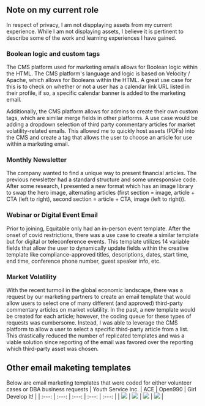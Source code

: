 ## Note on my current role
In respect of privacy, I am not dispplaying assets from my current experience. While I am not displaying assets, I believe it is pertinent to describe some of the work and learning experiences I have gained. 

### Boolean logic and custom tags
The CMS platform used for marketing emails allows for Boolean logic within the HTML. The CMS platform's language and logic is based on Velocity / Apache, which allows for Booleans within the HTML. A great use case for this is to check on whether or not a user has a calendar link URL listed in their profile, if so, a specific calendar banner is added to the marketing email. 

Additionally, the CMS platform allows for admins to create their own custom tags, which are similar merge fields in other platforms. A use case would be adding a dropdown selection of third party commentary articles for market volatility-related emails. This allowed me to quickly host assets (PDFs) into the CMS and create a tag that allows the user to choose an article for use within a marketing email. 

### Monthly Newsletter
The company wanted to find a unique way to present financial articles. The previous newsletter had a standard structure and some unresponsive code. After some research, I presented a new format which has an image library to swap the hero image, alternating articles (first section = image, article + CTA (left to right), second section = article + CTA, image (left to right)). 

### Webinar or Digital Event Email 
Prior to joining, Equitable only had an in-person event template. After the onset of covid restrictions, there was a use case to create a similar template but for digital or teleconference events. This template utilizes 14 variable fields that allow the user to dynamically update fields within the creative template like compliance-approved titles, descriptions, dates, start time, end time, conference phone number, guest speaker info, etc. 

### Market Volatility
With the recent turmoil in the global economic landscape, there was a request by our marketing partners to create an email template that would allow users to select one of many different (and approved) third-party commentary articles on market volatility. In the past, a new template would be created for each article; however, the coding queue for these types of requests was cumbersome. Instead, I was able to leverage the CMS platform to allow a user to select a specific third-party article from a list. This drastically reduced the number of replicated templates and was a viable solution since reporting of the email was favored over the reporting which third-party asset was chosen.

## Other email maketing templates
Below are email marketing templates that were coded for either volunteer cases or DBA business requests
| Youth Service Inc.   | ACE   | Open990 | Girl Develop It! |
| :---: | :---: | :---: | :---: | :---: |
| ![](YSI_masterTemplate.jpg) | ![](ACE_masterTemplate.jpg) | ![](open990_masterTemplate.jpg) | ![](GDI_masterTemplate.png) |
